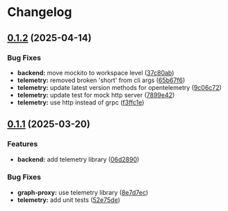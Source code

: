# Changelog

## [0.1.2](https://github.com/DiamondLightSource/workflows/compare/telemetry@v0.1.1...telemetry@v0.1.2) (2025-04-14)


### Bug Fixes

* **backend:** move mockito to workspace level ([37c80ab](https://github.com/DiamondLightSource/workflows/commit/37c80ab152ef5610d87578a4602ad8583d0931a1))
* **telemetry:** removed broken 'short' from cli args ([65b67f6](https://github.com/DiamondLightSource/workflows/commit/65b67f6b0da2d6096869ce3e951ddf2cc15ef9be))
* **telemetry:** update latest version methods for opentelemetry ([9c06c72](https://github.com/DiamondLightSource/workflows/commit/9c06c72045ce0fd7af831090985e46273f80f086))
* **telemetry:** update test for mock http server ([7899e42](https://github.com/DiamondLightSource/workflows/commit/7899e42d90240002e3901f0babbd487dea4ee391))
* **telemetry:** use http instead of grpc ([f3ffc1e](https://github.com/DiamondLightSource/workflows/commit/f3ffc1e57ec87914d9606a328010d38f911ab861))

## [0.1.1](https://github.com/DiamondLightSource/workflows/compare/telemetry@v0.1.0...telemetry@v0.1.1) (2025-03-20)


### Features

* **backend:** add telemetry library ([06d2890](https://github.com/DiamondLightSource/workflows/commit/06d2890bf3073b9b823b2d691724f21e95e68296))


### Bug Fixes

* **graph-proxy:** use telemetry library ([8e7d7ec](https://github.com/DiamondLightSource/workflows/commit/8e7d7ec178e31e053e8c7d5fa9affa5767fed84f))
* **telemetry:** add unit tests ([52e75de](https://github.com/DiamondLightSource/workflows/commit/52e75de0dc094317b1d4c274cae6ee0c3c5e9263))
